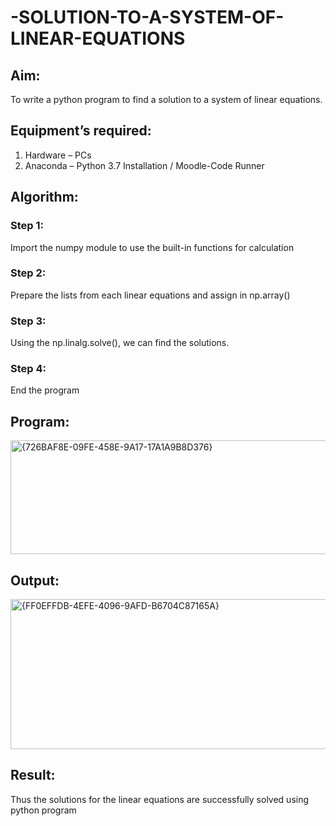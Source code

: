 # -SOLUTION-TO-A-SYSTEM-OF-LINEAR-EQUATIONS
## Aim:
To write a python program to find a solution to a system of linear equations.
## Equipment’s required:
1. 	Hardware – PCs
2. 	Anaconda – Python 3.7 Installation / Moodle-Code Runner
## Algorithm:
### Step 1: 
Import the numpy module to use the built-in functions for calculation
### Step 2: 
Prepare the lists from each linear equations and assign in np.array()
### Step 3: 
Using the np.linalg.solve(), we can find the solutions.
### Step 4: 
End the program
## Program:
<img width="551" height="182" alt="{726BAF8E-09FE-458E-9A17-17A1A9B8D376}" src="https://github.com/user-attachments/assets/2c286c0f-eb38-446b-b98f-239dd89d5a9b" />

## Output: 
<img width="508" height="240" alt="{FF0EFFDB-4EFE-4096-9AFD-B6704C87165A}" src="https://github.com/user-attachments/assets/12463ecd-4f86-4bf1-8943-48d09f75608e" />

## Result: 
Thus the solutions for the linear equations are successfully solved using python program

